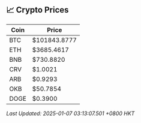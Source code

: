 ## 📈 Crypto Prices

| Coin | Price |
| ---- | ----- |
| BTC | $101843.8777 |
| ETH | $3685.4617 |
| BNB | $730.8820 |
| CRV | $1.0021 |
| ARB | $0.9293 |
| OKB | $50.7854 |
| DOGE | $0.3900 |

_Last Updated: 2025-01-07 03:13:07.501 +0800 HKT_